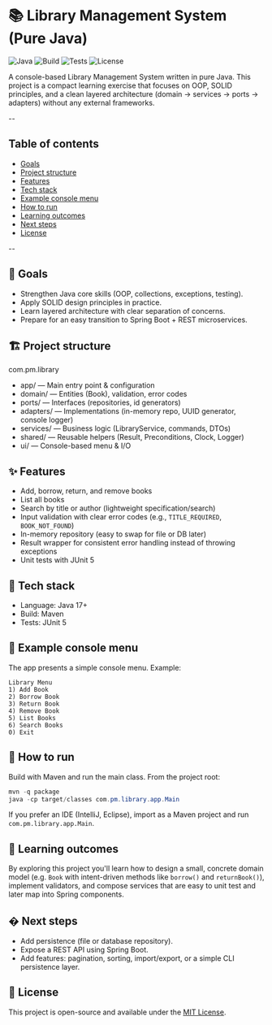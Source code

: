 # 📚 Library Management System (Pure Java)

![Java](https://img.shields.io/badge/Java-17+-blue.svg) ![Build](https://img.shields.io/badge/Build-Maven-red.svg) ![Tests](https://img.shields.io/badge/Tests-JUnit%205-yellow.svg) ![License](https://img.shields.io/badge/License-MIT-green.svg)

A console-based Library Management System written in pure Java. This project is a compact learning exercise that focuses on OOP, SOLID principles, and a clean layered architecture (domain → services → ports → adapters) without any external frameworks.

--

## Table of contents
- [Goals](#-goals)
- [Project structure](#-project-structure)
- [Features](#-features)
- [Tech stack](#-tech-stack)
- [Example console menu](#-example-console-menu)
- [How to run](#-how-to-run)
- [Learning outcomes](#-learning-outcomes)
- [Next steps](#-next-steps)
- [License](#-license)

--

## 🎯 Goals

- Strengthen Java core skills (OOP, collections, exceptions, testing).
- Apply SOLID design principles in practice.
- Learn layered architecture with clear separation of concerns.
- Prepare for an easy transition to Spring Boot + REST microservices.

## 🏗️ Project structure

com.pm.library
- app/ — Main entry point & configuration
- domain/ — Entities (Book), validation, error codes
- ports/ — Interfaces (repositories, id generators)
- adapters/ — Implementations (in-memory repo, UUID generator, console logger)
- services/ — Business logic (LibraryService, commands, DTOs)
- shared/ — Reusable helpers (Result, Preconditions, Clock, Logger)
- ui/ — Console-based menu & I/O

## ✨ Features

- Add, borrow, return, and remove books
- List all books
- Search by title or author (lightweight specification/search)
- Input validation with clear error codes (e.g., `TITLE_REQUIRED`, `BOOK_NOT_FOUND`)
- In-memory repository (easy to swap for file or DB later)
- Result wrapper for consistent error handling instead of throwing exceptions
- Unit tests with JUnit 5

## 🔧 Tech stack

- Language: Java 17+
- Build: Maven
- Tests: JUnit 5

## 🧪 Example console menu

The app presents a simple console menu. Example:

```text
Library Menu
1) Add Book
2) Borrow Book
3) Return Book
4) Remove Book
5) List Books
6) Search Books
0) Exit
```

## 🚀 How to run

Build with Maven and run the main class. From the project root:

```powershell
mvn -q package
java -cp target/classes com.pm.library.app.Main
```

If you prefer an IDE (IntelliJ, Eclipse), import as a Maven project and run `com.pm.library.app.Main`.

## 📘 Learning outcomes

By exploring this project you'll learn how to design a small, concrete domain model (e.g. `Book` with intent-driven methods like `borrow()` and `returnBook()`), implement validators, and compose services that are easy to unit test and later map into Spring components.

## � Next steps

- Add persistence (file or database repository).
- Expose a REST API using Spring Boot.
- Add features: pagination, sorting, import/export, or a simple CLI persistence layer.

## 📝 License

This project is open-source and available under the [MIT License](LICENSE).
